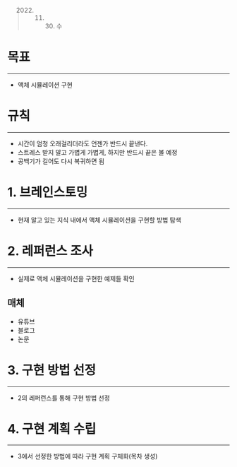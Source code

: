 
> 2022. 11. 30. 수


# 목표
---
- 액체 시뮬레이션 구현


# 규칙
---
- 시간이 엄청 오래걸리더라도 언젠가 반드시 끝낸다.
- 스트레스 받지 말고 가볍게 가볍게, 하지만 반드시 끝은 볼 예정
- 공백기가 길어도 다시 복귀하면 됨


# 1. 브레인스토밍
---
- 현재 알고 있는 지식 내에서 액체 시뮬레이션을 구현할 방법 탐색


# 2. 레퍼런스 조사
---
- 실제로 액체 시뮬레이션을 구현한 예제들 확인

## 매체
 - 유튜브
 - 블로그
 - 논문


# 3. 구현 방법 선정
---
- 2의 레퍼런스를 통해 구현 방법 선정


# 4. 구현 계획 수립
---
- 3에서 선정한 방법에 따라 구현 계획 구체화(목차 생성)